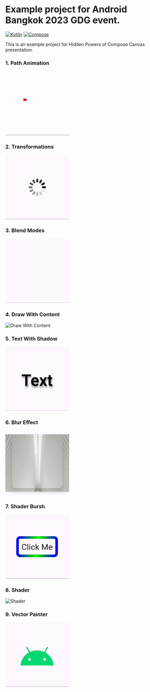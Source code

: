# Example project for Android Bangkok 2023 GDG event.

[![Kotlin](https://img.shields.io/badge/kotlin-1.9.10-7F52FF.svg?logo=kotlin)](http://kotlinlang.org)
[![Compose](https://img.shields.io/badge/compose-1.5.1-4285F4.svg?logo=jetpack-compose)](https://developer.android.com/jetpack/compose)

This is an example project for Hidden Powers of Compose Canvas presentation. 

### 1. Path Animation
<img src="screenshots/path_animation.gif" alt="Path Animation" width="200" height="200">

### 2. Transformations
<img src="screenshots/transformations.gif" alt="Transformations" width="200" height="200">

### 3. Blend Modes
<img src="screenshots/blend_modes.gif" alt="Blend Modes" width="200" height="200">

### 4. Draw With Content
<img src="screenshots/draw_with_content.gif" alt="Draw With Content" width="200" height="200">

### 5. Text With Shadow
<img src="screenshots/text_with_shadow.gif" alt="Text With Shadow" width="200" height="200">

### 6. Blur Effect
<img src="screenshots/blur_effect.png" alt="Blur Effect" width="200" height="200">

### 7. Shader Bursh
<img src="screenshots/shader_brush.gif" alt="Shader" width="200" height="200">

### 8. Shader
<img src="screenshots/shaders.gif" alt="Shader" width="200" height="200">

### 9. Vector Painter
<img src="screenshots/vector_painter.gif" alt="Shader" width="200" height="200">